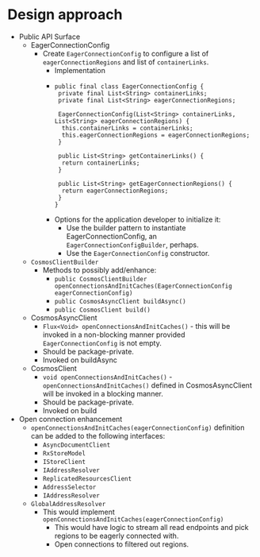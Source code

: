
# Design approach
* Public API Surface
  * EagerConnectionConfig
    * Create `EagerConnectionConfig` to configure a list of `eagerConnectionRegions` and list of `containerLinks`.
      * Implementation
      * ````
        public final class EagerConnectionConfig {
         private final List<String> containerLinks;
         private final List<String> eagerConnectionRegions;

         EagerConnectionConfig(List<String> containerLinks, List<String> eagerConnectionRegions) {
          this.containerLinks = containerLinks;
          this.eagerConnectionRegions = eagerConnectionRegions;
         }

         public List<String> getContainerLinks() {
          return containerLinks;
         }

         public List<String> getEagerConnectionRegions() {
          return eagerConnectionRegions;
         }
        }
        ````
      * Options for the application developer to initialize it:
        * Use the builder pattern to instantiate EagerConnectionConfig, an `EagerConnectionConfigBuilder`, perhaps. 
        * Use the `EagerConnectionConfig` constructor.
  * `CosmosClientBuilder`
    * Methods to possibly add/enhance:
      * `public CosmosClientBuilder openConnectionsAndInitCaches(EagerConnectionConfig eagerConnectionConfig)`
      * `public CosmosAsyncClient buildAsync()`
      * `public CosmosClient build()`
  * CosmosAsyncClient
      * `Flux<Void> openConnectionsAndInitCaches()` - this will be invoked in a non-blocking manner provided 
    `EagerConnectionConfig` is not empty.
      * Should be package-private.
      * Invoked on buildAsync
  * CosmosClient
      * `void openConnectionsAndInitCaches()` - `openConnectionsAndInitCaches()` defined in CosmosAsyncClient will be invoked in a blocking manner.
      * Should be package-private.
      * Invoked on build
* Open connection enhancement
  * `openConnectionsAndInitCaches(eagerConnectionConfig)` definition can be added to the following interfaces:
    * `AsyncDocumentClient`
    * `RxStoreModel`
    * `IStoreClient`
    * `IAddressResolver`
    * `ReplicatedResourcesClient`
    * `AddressSelector`
    * `IAddressResolver`
  * `GlobalAddressResolver`
    * This would implement `openConnectionsAndInitCaches(eagerConnectionConfig)`
      * This would have logic to stream all read endpoints and pick regions to be eagerly connected with.
      * Open connections to filtered out regions.
